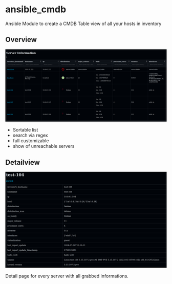 # ansible_cmdb

Ansible Module to create a CMDB Table view of all your hosts in inventory

## Overview

![screenshot](docs/assets/overview.png)

 - Sortable list
 - search via regex
 - full customizable
 - show of unreachable servers

## Detailview

![screenshot](docs/assets/detailview.png)

Detail page for every server with all grabbed informations.

